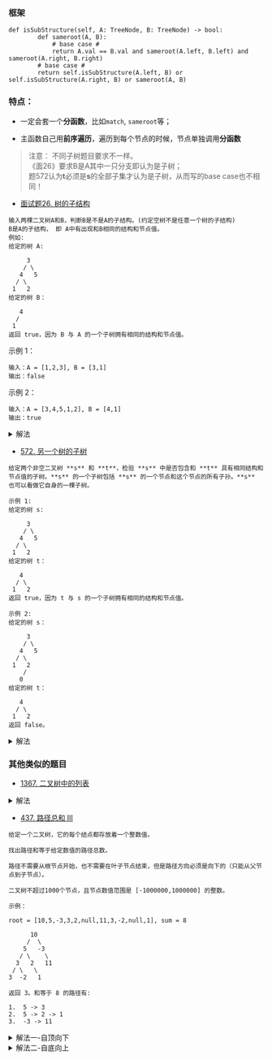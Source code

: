 ### 框架
```python3
def isSubStructure(self, A: TreeNode, B: TreeNode) -> bool:
        def sameroot(A, B):
            # base case #
            return A.val == B.val and sameroot(A.left, B.left) and sameroot(A.right, B.right)
        # base case #
        return self.isSubStructure(A.left, B) or self.isSubStructure(A.right, B) or sameroot(A, B)
```     
### 特点：
- 一定会套一个**分函数**，比如`match`, `sameroot`等；

- 主函数自己用**前序遍历**，遍历到每个节点的时候，节点单独调用**分函数**

> 注意： 不同子树题目要求不一样。      
《面26》要求B是A其中一只分支即认为是子树；                 
题572认为**t**必须是**s**的全部子集才认为是子树，从而写的base case也不相同！
- [面试题26. 树的子结构](https://leetcode-cn.com/problems/shu-de-zi-jie-gou-lcof/)
```shell
输入两棵二叉树A和B，判断B是不是A的子结构。(约定空树不是任意一个树的子结构)      
B是A的子结构， 即 A中有出现和B相同的结构和节点值。          
例如:
给定的树 A:

     3
    / \
   4   5
  / \
 1   2
给定的树 B：

   4 
  /
 1
返回 true，因为 B 与 A 的一个子树拥有相同的结构和节点值。
```
示例 1：
```shell
输入：A = [1,2,3], B = [3,1]
输出：false
```     
示例 2：
```shell
输入：A = [3,4,5,1,2], B = [4,1]
输出：true
```

<details>
    <summary>解法</summary>
    
```python3
class Solution:
    def isSubStructure(self, A: TreeNode, B: TreeNode) -> bool:
        def sameroot(A, B):
            # 递归时候，B为空，则返回True，注意跟后面的not B区别
            if not B: return True
            if not A: return not B 
            return A.val == B.val and sameroot(A.left, B.left) and sameroot(A.right, B.right)
        # 在sameroot之外，B为空即认为不是子集
        if not B: return False
        # 输入的A可能为空，或者self.isSubStructure递归时候为空，故需要此base case
        if not A: return not B
        return self.isSubStructure(A.left, B) or self.isSubStructure(A.right, B) or sameroot(A, B)
```

</details>

- [572. 另一个树的子树](https://leetcode-cn.com/problems/subtree-of-another-tree/)
```shell
给定两个非空二叉树 **s** 和 **t**，检验 **s** 中是否包含和 **t** 具有相同结构和节点值的子树。**s** 的一个子树包括 **s** 的一个节点和这个节点的所有子孙。**s** 也可以看做它自身的一棵子树。

示例 1:
给定的树 s:

     3
    / \
   4   5
  / \
 1   2
给定的树 t：

   4 
  / \
 1   2
返回 true，因为 t 与 s 的一个子树拥有相同的结构和节点值。

示例 2:
给定的树 s：

     3
    / \
   4   5
  / \
 1   2
    /
   0
给定的树 t：

   4
  / \
 1   2
返回 false。
```       

<details>
    <summary>解法</summary>
    
```python3
class Solution:
    def isSubtree(self, s: TreeNode, t: TreeNode) -> bool:
        def sameTree(s, t):
            # 要求t是s的子集，故base case 比《面26》更严格
            if not s and not t: return True
            if not s or not t: return False
            return s.val == t.val and sameTree(s.left, t.left) and sameTree(s.right, t.right)
        # 题目说了s, t均不为空，故base case需要注意： 递归是s为空，因为s在深度递归s.left, s.right,而t不变
        # 也可以写作 if not s and t: return False
        if not s: return False
        return self.isSubtree(s.left, t) or self.isSubtree(s.right, t) or sameTree(s, t)
```

</details>

### 其他类似的题目
- [1367. 二叉树中的列表](https://leetcode-cn.com/problems/linked-list-in-binary-tree/)

<details>
    <summary>解法</summary>
    
```python3
class Solution:
    def isSubPath(self, head: ListNode, root: TreeNode) -> bool:
        def match(head, root):
            if not head: return True
            if not root: return False
            if root.val != head.val: return False
            return match(head.next, root.left) or match(head.next, root.right)
        if not head: return True
        if not root: return False
        if match(head, root): return True
        return self.isSubPath(head, root.left) or self.isSubPath(head, root.right)
        
```

</details>

- [437. 路径总和 III](https://leetcode-cn.com/problems/path-sum-iii/)
```shell
给定一个二叉树，它的每个结点都存放着一个整数值。

找出路径和等于给定数值的路径总数。

路径不需要从根节点开始，也不需要在叶子节点结束，但是路径方向必须是向下的（只能从父节点到子节点）。

二叉树不超过1000个节点，且节点数值范围是 [-1000000,1000000] 的整数。

示例：

root = [10,5,-3,3,2,null,11,3,-2,null,1], sum = 8

      10
     /  \
    5   -3
   / \    \
  3   2   11
 / \   \
3  -2   1

返回 3。和等于 8 的路径有:

1.  5 -> 3
2.  5 -> 2 -> 1
3.  -3 -> 11
```

<details>
    <summary>解法一-自顶向下</summary>
    
```python3
"""
python3, 添加match函数用于匹配每个当前节点root和总和sum的个数，然后**先序遍历**二叉树，每一个节点去用match函数走一遍
"""
class Solution:
    def pathSum(self, root: TreeNode, sum: int) -> int:

        self.ans = 0

        def match(root, SUM):
            if not root: return
            if root.val == SUM: self.ans += 1
            # 即使root.val == SUM了，也要继续左右子树遍历， 
            # 因为SUM可以为负
            match(root.left, SUM - root.val)
            match(root.right, SUM - root.val)
        
        def dfs(root, SUM):
            if not root: return
            match(root, SUM)
            dfs(root.left, SUM)
            dfs(root.right, SUM)

        dfs(root, sum)
        return self.ans

```

</details>

<details>
    <summary>解法二-自底向上</summary>
    
```python
class Solution:
    def pathSum(self, root: TreeNode, sum: int) -> int:
        def helper(root, sumlist=[]):
            if not root: return 0
            sumlist = [*map(lambda x: x + root.val, sumlist)] + [root.val]
            return sumlist.count(sum) + helper(root.left, sumlist) + helper(root.right, sumlist)
        return helper(root)
    
# 展开版
# 展开版，易理解
class Solution:
    def pathSum(self, root: TreeNode, sum: int) -> int:

        def dfs(root, sumlist):
            if root is None:
                return 0
            
            sumlist = [num+root.val for num in sumlist]
            sumlist.append(root.val)
            
            count = 0
            for num in sumlist:
                if num == sum:
                    count += 1
            # count = sumlist.count(sum)

            return count + dfs(root.left, sumlist) + dfs(root.right, sumlist)

        return dfs(root, [])
```

</details>
